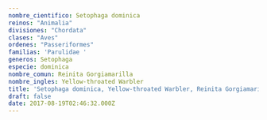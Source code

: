 ```yaml
---
nombre_cientifico: Setophaga dominica
reinos: "Animalia"
divisiones: "Chordata"
clases: "Aves"
ordenes: "Passeriformes"
familias: 'Parulidae '
generos: Setophaga
especie: dominica
nombre_comun: Reinita Gorgiamarilla
nombre_ingles: Yellow-throated Warbler
title: 'Setophaga dominica, Yellow-throated Warbler, Reinita Gorgiamarilla'
draft: false
date: 2017-08-19T02:46:32.000Z
---
```


